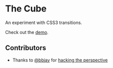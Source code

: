 # The Cube
An experiment with CSS3 transitions.

Check out the [demo](http://pstadler.github.com/the-cube).

## Contributors
- Thanks to [@bbjay](https://github.com/bbjay/) for [hacking the perspective](https://github.com/pstadler/the-cube/pull/2)

